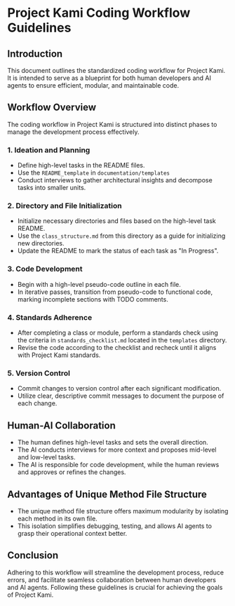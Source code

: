 # Project Kami Coding Workflow Guidelines

## Introduction
This document outlines the standardized coding workflow for Project Kami. It is intended to serve as a blueprint for both human developers and AI agents to ensure efficient, modular, and maintainable code.

## Workflow Overview
The coding workflow in Project Kami is structured into distinct phases to manage the development process effectively.

### 1. Ideation and Planning
- Define high-level tasks in the README files.
- Use the `README_template` in `documentation/templates`
- Conduct interviews to gather architectural insights and decompose tasks into smaller units.

### 2. Directory and File Initialization
- Initialize necessary directories and files based on the high-level task README.
- Use the `class_structure.md` from this directory as a guide for initializing new directories.
- Update the README to mark the status of each task as "In Progress".

### 3. Code Development
- Begin with a high-level pseudo-code outline in each file.
- In iterative passes, transition from pseudo-code to functional code, marking incomplete sections with TODO comments.

### 4. Standards Adherence
- After completing a class or module, perform a standards check using the criteria in `standards_checklist.md` located in the `templates` directory.
- Revise the code according to the checklist and recheck until it aligns with Project Kami standards.

### 5. Version Control
- Commit changes to version control after each significant modification.
- Utilize clear, descriptive commit messages to document the purpose of each change.

## Human-AI Collaboration
- The human defines high-level tasks and sets the overall direction.
- The AI conducts interviews for more context and proposes mid-level and low-level tasks.
- The AI is responsible for code development, while the human reviews and approves or refines the changes.

## Advantages of Unique Method File Structure
- The unique method file structure offers maximum modularity by isolating each method in its own file.
- This isolation simplifies debugging, testing, and allows AI agents to grasp their operational context better.

## Conclusion
Adhering to this workflow will streamline the development process, reduce errors, and facilitate seamless collaboration between human developers and AI agents. Following these guidelines is crucial for achieving the goals of Project Kami.
